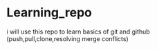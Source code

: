 # Learning_repo
i will use this repo to learn basics of git and github (push,pull,clone,resolving merge conflicts)

